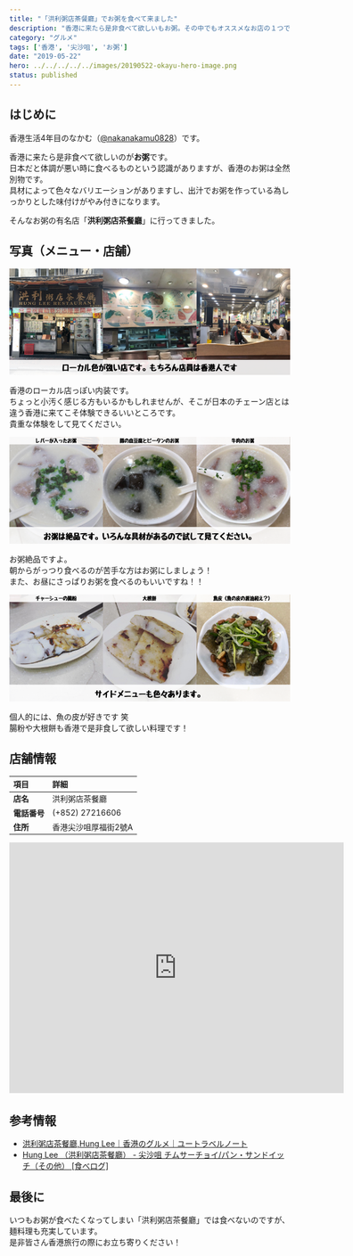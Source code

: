 ```yaml
---
title: "「洪利粥店茶餐廳」でお粥を食べて来ました"
description: "香港に来たら是非食べて欲しいもお粥。その中でもオススメなお店の１つである「洪利粥店茶餐廳」を紹介します"
category: "グルメ"
tags: ['香港', '尖沙咀', 'お粥']
date: "2019-05-22"
hero: ../../../../../images/20190522-okayu-hero-image.png
status: published
---
```


## はじめに

香港生活4年目のなかむ（[@nakanakamu0828](https://twitter.com/nakanakamu0828)）です。  

香港に来たら是非食べて欲しいのが**お粥**です。  
日本だと体調が悪い時に食べるものという認識がありますが、香港のお粥は全然別物です。  
具材によって色々なバリエーションがありますし、出汁でお粥を作っている為しっかりとした味付けがやみ付きになります。

そんなお粥の有名店「**洪利粥店茶餐廳**」に行ってきました。

## 写真（メニュー・店舗）

![洪利粥店茶餐廳 - 外観・店鋪内写真](../../../../../images/uploads/2019/05/22/okayu/picture-1.png)

香港のローカル店っぽい内装です。  
ちょっと小汚く感じる方もいるかもしれませんが、そこが日本のチェーン店とは違う香港に来てこそ体験できるいいところです。  
貴重な体験をして見てください。


![洪利粥店茶餐廳 - お粥写真](../../../../../images/uploads/2019/05/22/okayu/picture-2.png)

お粥絶品ですよ。  
朝からがっつり食べるのが苦手な方はお粥にしましょう！  
また、お昼にさっぱりお粥を食べるのもいいですね！！


![洪利粥店茶餐廳 - サイドメニュー写真](../../../../../images/uploads/2019/05/22/okayu/picture-3.png)

個人的には、魚の皮が好きです 笑  
腸粉や大根餅も香港で是非食して欲しい料理です！


## 店舗情報

| 項目 | 詳細 |
|:---|:---|
|  **店名**  |  洪利粥店茶餐廳  |
|  **電話番号**  |  (+852) 27216606  |
|  **住所**  |  香港尖沙咀厚福街2號A  |


<iframe src="https://www.google.com/maps/embed?pb=!1m18!1m12!1m3!1d3691.43352164074!2d114.17174121454909!3d22.299438485323975!2m3!1f0!2f0!3f0!3m2!1i1024!2i768!4f13.1!3m3!1m2!1s0x340400ee78fade9f%3A0x90bce4a88ea92837!2sHung+Lee+Restaurant!5e0!3m2!1sja!2shk!4v1558540854809!5m2!1sja!2shk" width="600" height="450" frameborder="0" style="border:0" allowfullscreen></iframe>

## 参考情報
- [洪利粥店茶餐廳,Hung Lee｜香港のグルメ｜ユートラベルノート](http://www.utravelnote.com/hongkong/food/hunglee)
- [Hung Lee （洪利粥店茶餐廳） - 尖沙咀 チムサーチョイ/パン・サンドイッチ（その他） [食べログ]](https://tabelog.com/hongkong/A5201/A520101/52000604/)


## 最後に
いつもお粥が食べたくなってしまい「洪利粥店茶餐廳」では食べないのですが、麺料理も充実しています。  
是非皆さん香港旅行の際にお立ち寄りください！

